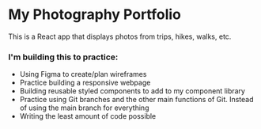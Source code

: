 # My Photography Portfolio

This is a React app that displays photos from trips, hikes, walks, etc. 

### I'm building this to practice:

- Using Figma to create/plan wireframes
- Practice building a responsive webpage 
- Building reusable styled components to add to my component library 
- Practice using Git branches and the other main functions of Git. Instead of using the main branch for everything
- Writing the least amount of code possible
